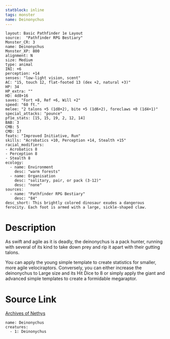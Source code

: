 ```yaml
---
statblock: inline
tags: monster
name: Deinonychus
---
```

```statblock
layout: Basic Pathfinder 1e Layout
source:  "Pathfinder RPG Bestiary"
Monster_CR: 3
name: Deinonychus
Monster_XP: 800
alignment: N
size: Medium
type: animal
INI: +6
perception: +14
senses: "low-light vision, scent"
AC: "15, touch 12, flat-footed 13 (dex +2, natural +3)"
HP: 34
HP_extra: ""
HD: 4d8+16
saves: "Fort +8, Ref +6, Will +2"
speed: "60 ft."
melee: "2 talons +5 (1d8+2), bite +5 (1d6+2), foreclaws +0 (1d4+1)"
special_attacks: "pounce"
pf1e_stats: [15, 15, 19, 2, 12, 14]
BAB: 3
CMB: 5
CMD: 17
feats: "Improved Initiative, Run"
skills: "Acrobatics +10, Perception +14, Stealth +15"
racial_modifiers:
- Acrobatics 8
- Perception 8
- Stealth 8
ecology:
  - name: Environment
    desc: "warm forests"
  - name: Organisation
    desc: "solitary, pair, or pack (3-12)"
    desc: "none"
sources:
  - name: "Pathfinder RPG Bestiary"
    desc: "84"
desc_short: This brightly colored dinosaur exudes a dangerous ferocity. Each foot is armed with a large, sickle-shaped claw.
```
# Description
As swift and agile as it is deadly, the deinonychus is a pack hunter, running with several of its kind to take down prey and rip it apart with their gutting talons.

You can apply the young simple template to create statistics for smaller, more agile velociraptors. Conversely, you can either increase the deinonychus to Large size and its Hit Dice to 8 or simply apply the giant and advanced simple templates to create a formidable megaraptor.
# Source Link
[Archives of Nethys](https://aonprd.com/MonsterDisplay.aspx?ItemName=Deinonychus)
```encounter-table
name: Deinonychus
creatures:
  - 1: Deinonychus
```
